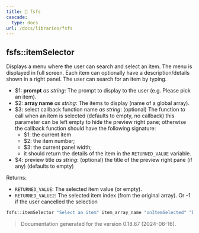 ```yaml
---
title: 📂 fsfs
cascade:
  type: docs
url: /docs/libraries/fsfs
---
```


## fsfs::itemSelector

Displays a menu where the user can search and select an item.
The menu is displayed in full screen.
Each item can optionally have a description/details shown in a right panel.
The user can search for an item by typing.

- $1: **prompt** _as string_:
     The prompt to display to the user (e.g. Please pick an item).
- $2: **array name** _as string_:
     The items to display (name of a global array).
- $3: select callback function name _as string_:
     (optional) The function to call when an item is selected
     (defaults to empty, no callback)
     this parameter can be left empty to hide the preview right pane;
     otherwise the callback function should have the following signature:
  - $1: the current item
  - $2: the item number;
  - $3: the current panel width;
  - it should return the details of the item in the `RETURNED_VALUE` variable.
- $4: preview title _as string_:
     (optional) the title of the preview right pane (if any)
     (defaults to empty)

Returns:

- `RETURNED_VALUE`: The selected item value (or empty).
- `RETURNED_VALUE2`: The selected item index (from the original array).
                     Or -1 if the user cancelled the selection

```bash
fsfs::itemSelector "Select an item" item_array_name "onItemSelected" "Details"
```




> Documentation generated for the version 0.18.87 (2024-06-16).
